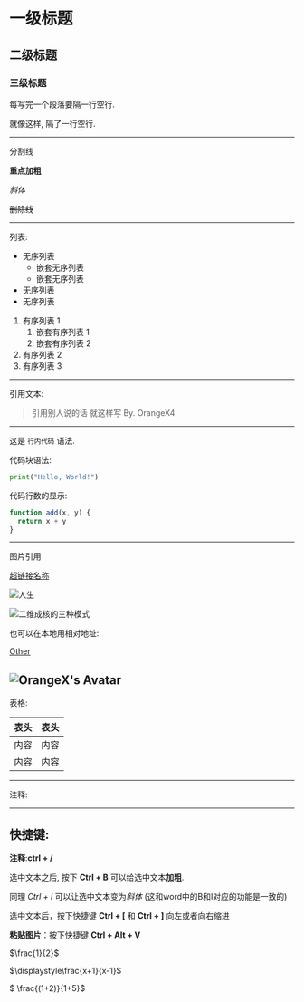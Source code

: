 # 一级标题

## 二级标题

### 三级标题

每写完一个段落要隔一行空行.

就像这样, 隔了一行空行.

---

分割线

**重点加粗**

*斜体*

~~删除线~~

---

列表:

* 无序列表
  * 嵌套无序列表
  * 嵌套无序列表
* 无序列表
* 无序列表
1. 有序列表 1
   1. 嵌套有序列表 1
   2. 嵌套有序列表 2
2. 有序列表 2
3. 有序列表 3

---

引用文本:

> 引用别人说的话
> 就这样写
> By. OrangeX4

---

这是 `行内代码` 语法.

代码块语法:

``` python
print("Hello, World!")
```
代码行数的显示:

``` javascript {.line-numbers}
function add(x, y) {
  return x + y
}
```


---
图片引用

[超链接名称](https://github.com/shiduyule/gym-reservation/blob/main/images/json.png/)

![人生](https://s3.bmp.ovh/imgs/2022/05/03/d50128ad53decf43.jpg)

![二维成核的三种模式](https://i.bmp.ovh/imgs/2022/05/04/1b234a1b757ae2b1.png)

也可以在本地用相对地址:

[Other](other.md)

![OrangeX's Avatar](images/profile.jpg)
---

表格:

| 表头 | 表头 |
| ---- | ---- |
| 内容 | 内容 |
| 内容 | 内容 |

---

注释:

<!-- 你看不见我 -->

---

## 快捷键:

**注释**:**ctrl + /**  

选中文本之后, 按下 **Ctrl + B** 可以给选中文本**加粗**.

同理 *Ctrl + I* 可以让选中文本变为*斜体*
(这和word中的B和I对应的功能是一致的)

选中文本后，按下快捷键 **Ctrl + [** 和 **Ctrl + ]** 向左或者向右缩进

**粘贴图片**：按下快捷键 **Ctrl + Alt + V**



$\frac{1}{2}$

 $\displaystyle\frac{x+1}{x-1}$


$ \frac{(1+2)}{1+5}$